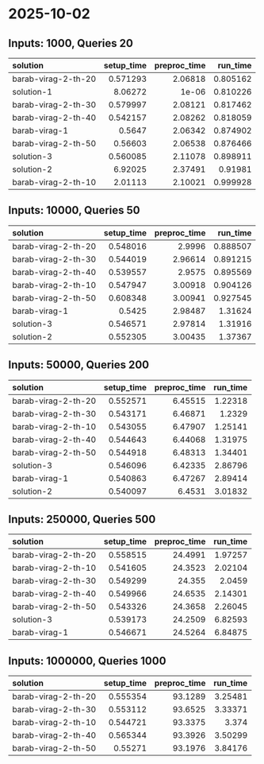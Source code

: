 # 2025-10-02

## Inputs: 1000, Queries 20

| solution            |   setup_time |   preproc_time |   run_time |
|:--------------------|-------------:|---------------:|-----------:|
| barab-virag-2-th-20 |     0.571293 |        2.06818 |   0.805162 |
| solution-1          |     8.06272  |        1e-06   |   0.810226 |
| barab-virag-2-th-30 |     0.579997 |        2.08121 |   0.817462 |
| barab-virag-2-th-40 |     0.542157 |        2.08262 |   0.818059 |
| barab-virag-1       |     0.5647   |        2.06342 |   0.874902 |
| barab-virag-2-th-50 |     0.56603  |        2.06538 |   0.876466 |
| solution-3          |     0.560085 |        2.11078 |   0.898911 |
| solution-2          |     6.92025  |        2.37491 |   0.91981  |
| barab-virag-2-th-10 |     2.01113  |        2.10021 |   0.999928 |

## Inputs: 10000, Queries 50

| solution            |   setup_time |   preproc_time |   run_time |
|:--------------------|-------------:|---------------:|-----------:|
| barab-virag-2-th-20 |     0.548016 |        2.9996  |   0.888507 |
| barab-virag-2-th-30 |     0.544019 |        2.96614 |   0.891215 |
| barab-virag-2-th-40 |     0.539557 |        2.9575  |   0.895569 |
| barab-virag-2-th-10 |     0.547947 |        3.00918 |   0.904126 |
| barab-virag-2-th-50 |     0.608348 |        3.00941 |   0.927545 |
| barab-virag-1       |     0.5425   |        2.98487 |   1.31624  |
| solution-3          |     0.546571 |        2.97814 |   1.31916  |
| solution-2          |     0.552305 |        3.00435 |   1.37367  |

## Inputs: 50000, Queries 200

| solution            |   setup_time |   preproc_time |   run_time |
|:--------------------|-------------:|---------------:|-----------:|
| barab-virag-2-th-20 |     0.552571 |        6.45515 |    1.22318 |
| barab-virag-2-th-30 |     0.543171 |        6.46871 |    1.2329  |
| barab-virag-2-th-10 |     0.543055 |        6.47907 |    1.25141 |
| barab-virag-2-th-40 |     0.544643 |        6.44068 |    1.31975 |
| barab-virag-2-th-50 |     0.544918 |        6.48313 |    1.34401 |
| solution-3          |     0.546096 |        6.42335 |    2.86796 |
| barab-virag-1       |     0.540863 |        6.47267 |    2.89414 |
| solution-2          |     0.540097 |        6.4531  |    3.01832 |

## Inputs: 250000, Queries 500

| solution            |   setup_time |   preproc_time |   run_time |
|:--------------------|-------------:|---------------:|-----------:|
| barab-virag-2-th-20 |     0.558515 |        24.4991 |    1.97257 |
| barab-virag-2-th-10 |     0.541605 |        24.3523 |    2.02104 |
| barab-virag-2-th-30 |     0.549299 |        24.355  |    2.0459  |
| barab-virag-2-th-40 |     0.549966 |        24.6535 |    2.14301 |
| barab-virag-2-th-50 |     0.543326 |        24.3658 |    2.26045 |
| solution-3          |     0.539173 |        24.2509 |    6.82593 |
| barab-virag-1       |     0.546671 |        24.5264 |    6.84875 |

## Inputs: 1000000, Queries 1000

| solution            |   setup_time |   preproc_time |   run_time |
|:--------------------|-------------:|---------------:|-----------:|
| barab-virag-2-th-20 |     0.555354 |        93.1289 |    3.25481 |
| barab-virag-2-th-30 |     0.553112 |        93.6525 |    3.33371 |
| barab-virag-2-th-10 |     0.544721 |        93.3375 |    3.374   |
| barab-virag-2-th-40 |     0.565344 |        93.3926 |    3.50299 |
| barab-virag-2-th-50 |     0.55271  |        93.1976 |    3.84176 |